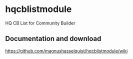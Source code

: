 # hqcblistmodule
HQ CB List for Community Builder

## Documentation and download
https://github.com/magnushasselquist/hqcblistmodule/wiki
